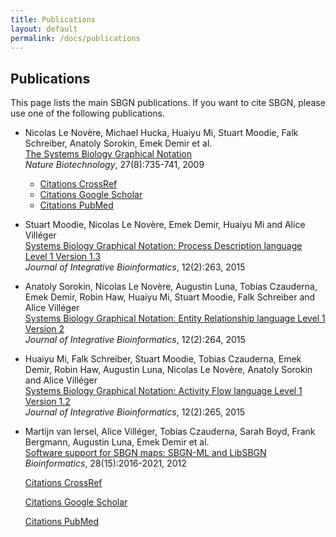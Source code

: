 ```yaml
---
title: Publications
layout: default
permalink: /docs/publications
---
```


## Publications

This page lists the main SBGN publications. If you want to cite SBGN, please use one of the following publications.

*  Nicolas Le Novère,  Michael Hucka, Huaiyu Mi, Stuart Moodie, Falk Schreiber, Anatoly Sorokin, Emek Demir et al.  
   [The Systems Biology Graphical Notation](http://www.nature.com/nbt/journal/v27/n8/full/nbt.1558.html)  
   *Nature Biotechnology*, 27(8):735-741, 2009

    - [Citations CrossRef](http://www.nature.com/cited/cited.html?doi=10.1038/nbt.1558)
    - [Citations Google Scholar](https://scholar.google.com/scholar?hl=en&as_sdt=2005&sciodt=0,5&cites=2963672330742874231&scipsc=&q=&scisbd=1)
    - [Citations PubMed](https://www.ncbi.nlm.nih.gov/pubmed?linkname=pubmed_pubmed_citedin&from_uid=19668183)

*  Stuart Moodie, Nicolas Le Novère, Emek Demir, Huaiyu Mi and Alice Villéger  
   [Systems Biology Graphical Notation: Process Description language Level 1 Version 1.3](http://journal.imbio.de/article.php?aid=263)  
   *Journal of Integrative Bioinformatics*, 12(2):263, 2015

*  Anatoly Sorokin, Nicolas Le Novère, Augustin Luna, Tobias Czauderna, Emek Demir, Robin Haw, Huaiyu Mi, Stuart Moodie, Falk Schreiber and Alice Villéger  
   [Systems Biology Graphical Notation: Entity Relationship language Level 1 Version 2](http://journal.imbio.de/article.php?aid=264)  
   *Journal of Integrative Bioinformatics*, 12(2):264, 2015

*  Huaiyu Mi, Falk Schreiber, Stuart Moodie, Tobias Czauderna, Emek Demir, Robin Haw, Augustin Luna, Nicolas Le Novère, Anatoly Sorokin and Alice Villéger  
   [Systems Biology Graphical Notation: Activity Flow language Level 1 Version 1.2](http://journal.imbio.de/article.php?aid=265)  
   *Journal of Integrative Bioinformatics*, 12(2):265, 2015

*  Martijn van Iersel, Alice Villéger, Tobias Czauderna, Sarah Boyd, Frank Bergmann, Augustin Luna, Emek Demir et al.  
   [Software support for SBGN maps: SBGN-ML and LibSBGN](http://bioinformatics.oxfordjournals.org/content/28/15/2016)  
   *Bioinformatics*, 28(15):2016-2021, 2012

   [Citations CrossRef](http://bioinformatics.oxfordjournals.org/cgi/crossref-forward-links/28/15/2016)

   [Citations Google Scholar](https://scholar.google.com/scholar?hl=en&as_sdt=2005&sciodt=0,5&cites=16247298811091409604&scipsc=&q=&scisbd=1)

   [Citations PubMed](https://www.ncbi.nlm.nih.gov/pubmed?linkname=pubmed_pubmed_citedin&from_uid=22581176)
